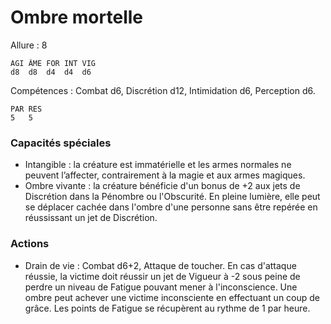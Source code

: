 # Ombre mortelle

Allure : 8

	AGI	ÂME	FOR	INT	VIG
	d8	d8	d4	d4	d6

Compétences : Combat d6, Discrétion d12, Intimidation d6, Perception d6.

	PAR	RES
	5	5

### Capacités spéciales
- Intangible : la créature est immatérielle et les armes normales ne peuvent l’affecter, contrairement à la magie et aux armes magiques.
- Ombre vivante : la créature bénéficie d'un bonus de +2 aux jets de Discrétion dans la Pénombre ou l'Obscurité. En pleine lumière, elle peut se déplacer cachée dans l'ombre d'une personne sans être repérée en réussissant un jet de Discrétion. 

### Actions
- Drain de vie : Combat d6+2, Attaque de toucher. En cas d'attaque réussie, la victime doit réussir un jet de Vigueur à -2 sous peine de perdre un niveau de Fatigue pouvant mener à l'inconscience. Une ombre peut achever une victime inconsciente en effectuant un coup de grâce. Les points de Fatigue se récupèrent au rythme de 1 par heure. 
